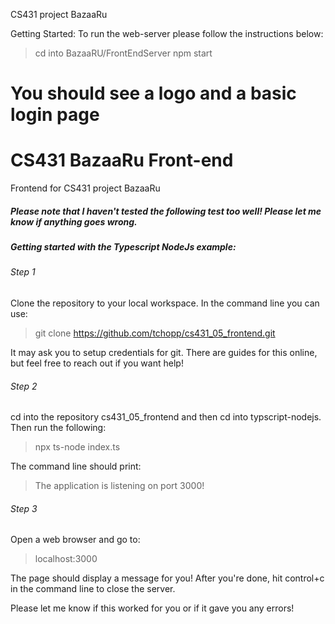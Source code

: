 
CS431 project BazaaRu

Getting Started:
To run the web-server please follow the instructions below:

> cd into BazaaRU/FrontEndServer
> npm start

You should see a logo and a basic login page
=======
# CS431 BazaaRu Front-end

Frontend for CS431 project BazaaRu

##### Please note that I haven't tested the following test too well! Please let me know if anything goes wrong. 

##### Getting started with the Typescript NodeJs example:

###### Step 1

Clone the repository to your local workspace. In the command line you can use:
> git clone https://github.com/tchopp/cs431_05_frontend.git

It may ask you to setup credentials for git. There are guides for this online, but feel free to reach out if you want help!

###### Step 2

cd into the repository cs431_05_frontend and then cd into typscript-nodejs. Then run the following:
> npx ts-node index.ts

The command line should print:
> The application is listening on port 3000!

###### Step 3

Open a web browser and go to:
> localhost:3000

The page should display a message for you!
After you're done, hit control+c in the command line to close the server.

Please let me know if this worked for you or if it gave you any errors!

